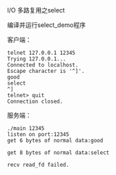 I/O 多路复用之select

编译并运行select_demo程序

客户端：

    telnet 127.0.0.1 12345
    Trying 127.0.0.1...
    Connected to localhost.
    Escape character is '^]'.
    good
    select
    ^]
    telnet> quit
    Connection closed.

服务端：

    ./main 12345
    listen on port:12345
    get 6 bytes of normal data:good

    get 8 bytes of normal data:select

    recv read_fd failed.

